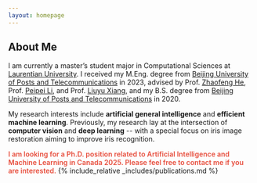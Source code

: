```yaml
---
layout: homepage
---
```


## About Me

I am currently a master’s student major in Computational Sciences at [Laurentian University](https://laurentian.ca/). I received my M.Eng. degree from [Beijing University of Posts and Telecommunications](https://www.bupt.edu.cn/) in 2023, advised by Prof. [Zhaofeng He](https://scholar.google.ca/citations?user=JUz2KfAAAAAJ&hl=en&oi=sra), Prof. [Peipei Li](https://scholar.google.com/citations?user=A0khpKYAAAAJ&hl=en), and Prof. [Liuyu Xiang](https://scholar.google.ca/citations?hl=en&user=Ve82AEsAAAAJ&view_op=list_works&sortby=pubdate),
and my B.S. degree from [Beijing University of Posts and Telecommunications](https://www.bupt.edu.cn/) in 2020. 

My research interests include **artificial general intelligence** and **efficient machine learning**. Previously, my research lay at the intersection of **computer vision** and **deep learning** -- with a special focus on iris image restoration aiming to improve iris recognition.

<strong style="color:#e74d3c; font-weight:600"><strong style="color:#e74d3c; font-weight:600"> I am looking for a Ph.D. position related to Artificial Intelligence and Machine Learning in Canada 2025. Please feel free to contact me if you are interested.</strong></strong>
{% include_relative _includes/publications.md %}

<!-- {% include_relative _includes/services.md %} -->
